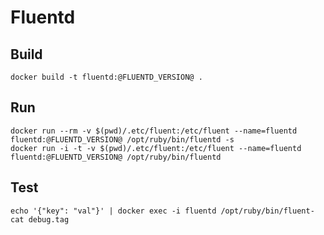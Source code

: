 # Fluentd

## Build

    docker build -t fluentd:@FLUENTD_VERSION@ .

## Run

    docker run --rm -v $(pwd)/.etc/fluent:/etc/fluent --name=fluentd fluentd:@FLUENTD_VERSION@ /opt/ruby/bin/fluentd -s
    docker run -i -t -v $(pwd)/.etc/fluent:/etc/fluent --name=fluentd fluentd:@FLUENTD_VERSION@ /opt/ruby/bin/fluentd

## Test

    echo '{"key": "val"}' | docker exec -i fluentd /opt/ruby/bin/fluent-cat debug.tag
